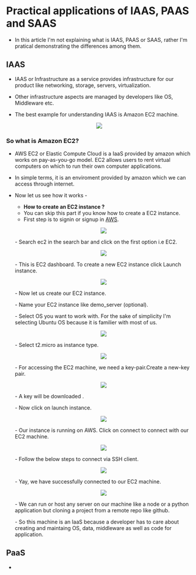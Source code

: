 # Practical applications of IAAS, PAAS and SAAS

- In this article I'm not explaining what is IAAS, PAAS or SAAS, rather I'm pratical demonstrating the differences among them.

## IAAS
- IAAS or Infrastructure as a service provides infrastructure for our product like networking, storage, servers, virtualization.

- Other infrastructure aspects are managed by developers like OS, Middleware etc.

- The best example for understanding IAAS is Amazon EC2 machine.
<p align="center">
    <img src="./images/./images/IAAS.png">
</p>    

### So what is Amazon EC2?
- AWS EC2 or Elastic Compute Cloud is a IaaS provided by amazon which works on pay-as-you-go model. EC2 allows users to rent virtual computers on which to run their own computer applications.

- In simple terms, it is an enviroment provided by amazon which we can access through internet.


- Now let us see how it works -
    - __How to create an EC2 instance ?__
    - You can skip this part if you know how to create a EC2 instance.
    - First step is to signin or signup in [AWS](aws.amazon.com).
    <p align="center">
    <img src="./images/AWS_login_page.png">    
    </p>  
    - Search ec2 in the search bar and click on the first option i.e EC2.
    <p align="center">
    <img src="./images/EC2_dashboard.png">    
    </p>  
    - This is EC2 dashboard. To create a new EC2 instance click Launch instance.
    <p align="center">
    <img src="./images/launch_instance.png">    
    </p>  
    - Now let us create our EC2 instance.<p>
        - Name your EC2 instance like demo_server (optional).<p>
        - Select OS you want to work with. For the sake of simplicity I'm selecting Ubuntu OS because it is familier with most of us.<p>
        <p align="center">
        <img src="./images/name_os_selection.png">
        </p>
        - Select t2.micro as instance type.<p>
        <p align="center">
        <img src="./images/instance_type.png">
        </p>        
        - For accessing the EC2 machine, we need a key-pair.Create a new-key pair.
        <p align="center">
        <img src="./images/create_key.png">
        </p>
        - A key will be downloaded .<p>                
        - Now click on launch instance.
        <p align="center">
        <img src="./images/launching_instance.png">
        </p>        
        - Our instance is running on AWS. Click on connect to connect with our EC2 machine.
        <p align="center">
        <img src="./images/connect.png">
        </p>
        - Follow the below steps to connect via SSH client.
        <p align="center">
        <img src="./images/SSH_client.png">
        </p>
        - Yay, we have successfully connected to our EC2 machine.
        <p align="center">
        <img src="./images/EC2_machine.png">
        </p>
        - We can run or host any server on our machine like a node or a python
        application but cloning a project from a remote repo like github.<p>
        - So this machine is an IaaS because a developer has to care about creating and maintaing OS, data, middleware as well as code for application.


## PaaS
- 
